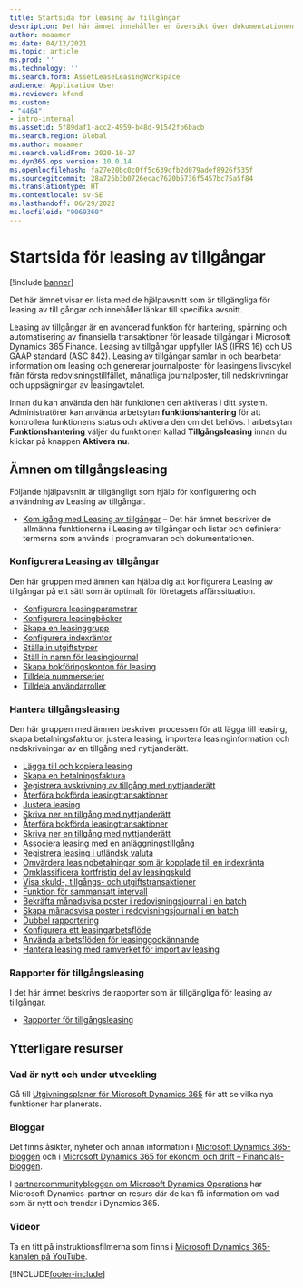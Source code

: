 ```yaml
---
title: Startsida för leasing av tillgångar
description: Det här ämnet innehåller en översikt över dokumentationen om leasing av tillgångar samt länkar till specifika ämnen.
author: moaamer
ms.date: 04/12/2021
ms.topic: article
ms.prod: ''
ms.technology: ''
ms.search.form: AssetLeaseLeasingWorkspace
audience: Application User
ms.reviewer: kfend
ms.custom:
- "4464"
- intro-internal
ms.assetid: 5f89daf1-acc2-4959-b48d-91542fb6bacb
ms.search.region: Global
ms.author: moaamer
ms.search.validFrom: 2020-10-27
ms.dyn365.ops.version: 10.0.14
ms.openlocfilehash: fa27e20bc0c0ff5c639dfb2d079adef8926f535f
ms.sourcegitcommit: 28a726b3b0726ecac7620b5736f5457bc75a5f84
ms.translationtype: HT
ms.contentlocale: sv-SE
ms.lasthandoff: 06/29/2022
ms.locfileid: "9069360"
---
```

# <a name="asset-leasing-home-page"></a>Startsida för leasing av tillgångar

[!include [banner](../includes/banner.md)]

Det här ämnet visar en lista med de hjälpavsnitt som är tillgängliga för leasing av till gångar och innehåller länkar till specifika avsnitt. 

Leasing av tillgångar är en avancerad funktion för hantering, spårning och automatisering av finansiella transaktioner för leasade tillgångar i Microsoft Dynamics 365 Finance. Leasing av tillgångar uppfyller IAS (IFRS 16) och US GAAP standard (ASC 842). Leasing av tillgångar samlar in och bearbetar information om leasing och genererar journalposter för leasingens livscykel från första redovisningstillfället, månatliga journalposter, till nedskrivningar och uppsägningar av leasingavtalet.

Innan du kan använda den här funktionen den aktiveras i ditt system. Administratörer kan använda arbetsytan **funktionshantering** för att kontrollera funktionens status och aktivera den om det behövs. I arbetsytan **Funktionshantering** väljer du funktionen kallad **Tillgångsleasing** innan du klickar på knappen **Aktivera nu**.

## <a name="asset-leasing-topics"></a>Ämnen om tillgångsleasing
Följande hjälpavsnitt är tillgängligt som hjälp för konfigurering och användning av Leasing av tillgångar. 

 - [Kom igång med Leasing av tillgångar](asset-leasing-quick-start.md) – Det här ämnet beskriver de allmänna funktionerna i Leasing av tillgångar och listar och definierar termerna som används i programvaran och dokumentationen.
 
 ### <a name="set-up-asset-leasing"></a>Konfigurera Leasing av tillgångar
 Den här gruppen med ämnen kan hjälpa dig att konfigurera Leasing av tillgångar på ett sätt som är optimalt för företagets affärssituation.  
  
  - [Konfigurera leasingparametrar](config-lease-parameters.md) 
  - [Konfigurera leasingböcker](set-up-lease-books.md)
  - [Skapa en leasinggrupp](create-lease-group.md)
  - [Konfigurera indexräntor](set-up-index-rate-types.md)
  - [Ställa in utgiftstyper](set-up-expense-types.md)
  - [Ställ in namn för leasingjournal](set-up-lease-journal-names.md)
  - [Skapa bokföringskonton för leasing](set-up-lease-posting-accts.md)
  - [Tilldela nummerserier](leasing-number-sequences.md)
  - [Tilldela användarroller](lease-user-roles.md)

### <a name="manage-asset-leases"></a>Hantera tillgångsleasing
Den här gruppen med ämnen beskriver processen för att lägga till leasing, skapa betalningsfakturor, justera leasing, importera leasinginformation och nedskrivningar av en tillgång med nyttjanderätt. 

 - [Lägga till och kopiera leasing](add-lease.md)
 - [Skapa en betalningsfaktura](create-payment-invoice.md)
 - [Registrera avskrivning av tillgång med nyttjanderätt](record-rou-asset-depreciation.md)
 - [Återföra bokförda leasingtransaktioner](reverse-posted-lease-trans.md)
 - [Justera leasing](adjust-lease.md)
 - [Skriva ner en tillgång med nyttjanderätt](impair-rou-asset.md)
 - [Återföra bokförda leasingtransaktioner](reverse-posted-lease-trans.md)
 - [Skriva ner en tillgång med nyttjanderätt](impair-rou-asset.md)
 - [Associera leasing med en anläggningstillgång](associate-lease-with-fixed-asset.md)
 - [Registrera leasing i utländsk valuta](record-leases-foreign-currency.md)
 - [Omvärdera leasingbetalningar som är kopplade till en indexränta](revalue-payments-tied-2-index-rate.md)
 - [Omklassificera kortfristig del av leasingskuld](reclassify-st-lease-liability.md)
 - [Visa skuld-, tillgångs- och utgiftstransaktioner](view-asset-transactions.md)
 - [Funktion för sammansatt intervall](compound-interval-functionality.md)
 - [Bekräfta månadsvisa poster i redovisningsjournal i en batch](confirm-payment-schedules-in-batch.md)
 - [Skapa månadsvisa poster i redovisningsjournal i en batch](create-monthly-journals-batch.md)
 - [Dubbel rapportering](dual-reporting.md)
 - [Konfigurera ett leasingarbetsflöde](set-up-lease-wrkflw.md)
 - [Använda arbetsflöden för leasinggodkännande](use-create-lease-wrkflw.md)
 - [Hantera leasing med ramverket för import av leasing](manage-leases-thru-imprt-framewrk.md)
 
### <a name="asset-leasing-reporting"></a>Rapporter för tillgångsleasing
I det här ämnet beskrivs de rapporter som är tillgängliga för leasing av tillgångar. 

 - [Rapporter för tillgångsleasing](asset-leasing-rprts.md)
 

## <a name="additional-resources"></a>Ytterligare resurser

### <a name="whats-new-and-in-development"></a>Vad är nytt och under utveckling

Gå till [Utgivningsplaner för Microsoft Dynamics 365](/dynamics365/release-plans/) för att se vilka nya funktioner har planerats. 

### <a name="blogs"></a>Bloggar

Det finns åsikter, nyheter och annan information i [Microsoft Dynamics 365-bloggen](https://community.dynamics.com/b/msftdynamicsblog?c=Enterprise) och i [Microsoft Dynamics 365 för ekonomi och drift – Financials-bloggen](https://community.dynamics.com/365/financeandoperations/b/financials).

I [partnercommunitybloggen om Microsoft Dynamics Operations](https://community.dynamics.com/partner/b/operationspartnercommunityblog) har Microsoft Dynamics-partner en resurs där de kan få information om vad som är nytt och trendar i Dynamics 365.

### <a name="videos"></a>Videor

Ta en titt på instruktionsfilmerna som finns i [Microsoft Dynamics 365-kanalen på YouTube](https://www.youtube.com/channel/UCJGCg4rB3QSs8y_1FquelBQ). 


[!INCLUDE[footer-include](../../includes/footer-banner.md)]


